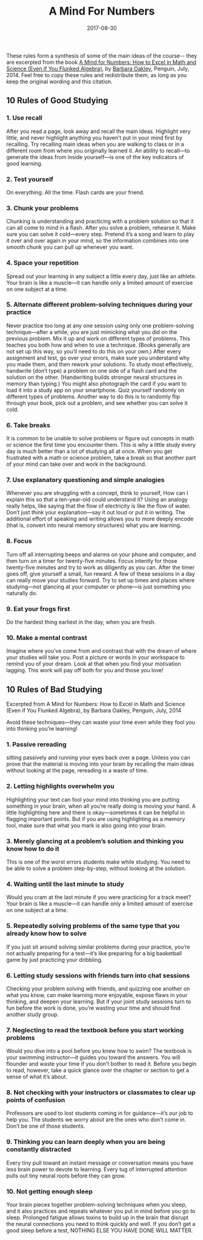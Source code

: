 ﻿---
title: "A Mind For Numbers"
date: 2017-08-30
categories:
- Books
- Skill
tags:
- Skill
- Learning Skill
keywords:
- Skill
- Learning Skill
autoThumbnailImage: true
thumbnailImagePosition: left
thumbnailImage: https://res.cloudinary.com/dominhhai/image/upload/book/a-mind-for-numbers.jpg
metaAlignment: center
canonical: false
---
These rules form a synthesis of some of the main ideas of the course--
they are excerpted from the book <a href="https://mathblog.com/book-review-a-mind-for-numbers/" target="_blank" rel="noopener noreferrer">A Mind for Numbers: How to Excel in Math and Science (Even if You Flunked Algebra)</a>,
by <a href="https://en.wikipedia.org/wiki/Barbara_Oakley" target="_blank" rel="noopener noreferrer">Barbara Oakley</a>, Penguin, July, 2014.
Feel free to copy these rules and redistribute them, as long as you keep the original wording and this citation.

## 10 Rules of Good Studying

### 1. Use recall
After you read a page, look away and recall the main ideas.
Highlight very little, and never highlight anything you haven’t put in your mind first by recalling.
Try recalling main ideas when you are walking to class or in a different room from where you originally learned it.
An ability to recall—to generate the ideas from inside yourself—is one of the key indicators of good learning.

### 2. Test yourself
On everything. All the time. Flash cards are your friend.

### 3. Chunk your problems
Chunking is understanding and practicing with a problem solution so that it can all come to mind in a flash.
After you solve a problem, rehearse it. Make sure you can solve it cold—every step.
Pretend it’s a song and learn to play it over and over again in your mind,
so the information combines into one smooth chunk you can pull up whenever you want.

### 4. Space your repetition
Spread out your learning in any subject a little every day, just like an athlete.
Your brain is like a muscle—it can handle only a limited amount of exercise on one subject at a time.

### 5. Alternate different problem-solving techniques during your practice
Never practice too long at any one session using only one problem-solving technique—after a while,
you are just mimicking what you did on the previous problem.
Mix it up and work on different types of problems.
This teaches you both how and when to use a technique.
(Books generally are not set up this way, so you’ll need to do this on your own.)
After every assignment and test, go over your errors, make sure you understand why you made them,
and then rework your solutions. To study most effectively,
handwrite (don’t type) a problem on one side of a flash card and the solution on the other.
(Handwriting builds stronger neural structures in memory than typing.)
You might also photograph the card if you want to load it into a study app on your smartphone.
Quiz yourself randomly on different types of problems.
Another way to do this is to randomly flip through your book, pick out a problem, and see whether you can solve it cold.

### 6. Take breaks
It is common to be unable to solve problems or figure out concepts in math or science the first time you encounter them.
This is why a little study every day is much better than a lot of studying all at once.
When you get frustrated with a math or science problem,
take a break so that another part of your mind can take over and work in the background.

### 7. Use explanatory questioning and simple analogies
Whenever you are struggling with a concept, think to yourself,
How can I explain this so that a ten-year-old could understand it?
Using an analogy really helps, like saying that the flow of electricity is like the flow of water.
Don’t just think your explanation—say it out loud or put it in writing.
The additional effort of speaking and writing allows you to more deeply encode
(that is, convert into neural memory structures) what you are learning.

### 8. Focus
Turn off all interrupting beeps and alarms on your phone and computer,
and then turn on a timer for twenty-five minutes.
Focus intently for those twenty-five minutes and try to work as diligently as you can.
After the timer goes off, give yourself a small, fun reward.
A few of these sessions in a day can really move your studies forward.
Try to set up times and places where studying—not glancing at your computer or phone—is just something you naturally do.

### 9. Eat your frogs first
Do the hardest thing earliest in the day, when you are fresh.

### 10. Make a mental contrast
Imagine where you’ve come from and contrast that with the dream of where your studies will take you.
Post a picture or words in your workspace to remind you of your dream.
Look at that when you find your motivation lagging.
This work will pay off both for you and those you love!

## 10 Rules of Bad Studying

Excerpted from A Mind for Numbers: How to Excel in Math and Science (Even if You Flunked Algebra),
by Barbara Oakley, Penguin, July, 2014

Avoid these techniques—they can waste your time even while they fool you into thinking you’re learning!

### 1. Passive rereading
sitting passively and running your eyes back over a page.
Unless you can prove that the material is moving into your brain by recalling the main ideas without looking at the page, rereading is a waste of time.

### 2. Letting highlights overwhelm you
Highlighting your text can fool your mind into thinking you are putting something in your brain,
when all you’re really doing is moving your hand.
A little highlighting here and there is okay—sometimes it can be helpful in flagging important points.
But if you are using highlighting as a memory tool, make sure that what you mark is also going into your brain.

### 3. Merely glancing at a problem’s solution and thinking you know how to do it
This is one of the worst errors students make while studying.
You need to be able to solve a problem step-by-step, without looking at the solution.

### 4. Waiting until the last minute to study
Would you cram at the last minute if you were practicing for a track meet?
Your brain is like a muscle—it can handle only a limited amount of exercise on one subject at a time.

### 5. Repeatedly solving problems of the same type that you already know how to solve
If you just sit around solving similar problems during your practice,
you’re not actually preparing for a test—it’s like preparing for a big basketball game by just practicing your dribbling.

### 6. Letting study sessions with friends turn into chat sessions
Checking your problem solving with friends, and quizzing one another on what you know,
can make learning more enjoyable, expose flaws in your thinking, and deepen your learning.
But if your joint study sessions turn to fun before the work is done,
you’re wasting your time and should find another study group.

### 7. Neglecting to read the textbook before you start working problems
Would you dive into a pool before you knew how to swim?
The textbook is your swimming instructor—it guides you toward the answers.
You will flounder and waste your time if you don’t bother to read it.
Before you begin to read, however, take a quick glance over the chapter or section to get a sense of what it’s about.

### 8. Not checking with your instructors or classmates to clear up points of confusion
Professors are used to lost students coming in for guidance—it’s our job to help you.
The students we worry about are the ones who don’t come in. Don’t be one of those students.

### 9. Thinking you can learn deeply when you are being constantly distracted
Every tiny pull toward an instant message or conversation means you have less brain power to devote to learning.
Every tug of interrupted attention pulls out tiny neural roots before they can grow.

### 10. Not getting enough sleep
Your brain pieces together problem-solving techniques when you sleep,
and it also practices and repeats whatever you put in mind before you go to sleep.
Prolonged fatigue allows toxins to build up in the brain that disrupt the neural connections you need to think quickly and well.
If you don’t get a good sleep before a test, NOTHING ELSE YOU HAVE DONE WILL MATTER.
